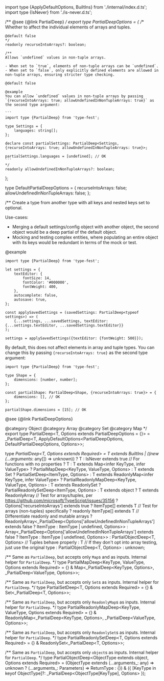 import type {ApplyDefaultOptions, BuiltIns} from './internal/index.d.ts';
import type {IsNever} from './is-never.d.ts';

/\*\*
@see {@link PartialDeep}
*/
export type PartialDeepOptions = {
/*\*
Whether to affect the individual elements of arrays and tuples.

    @default false
    */
    readonly recurseIntoArrays?: boolean;

    /**
    Allows `undefined` values in non-tuple arrays.

    - When set to `true`, elements of non-tuple arrays can be `undefined`.
    - When set to `false`, only explicitly defined elements are allowed in non-tuple arrays, ensuring stricter type checking.

    @default false

    @example
    You can allow `undefined` values in non-tuple arrays by passing `{recurseIntoArrays: true; allowUndefinedInNonTupleArrays: true}` as the second type argument:

    ```
    import type {PartialDeep} from 'type-fest';

    type Settings = {
        languages: string[];
    };

    declare const partialSettings: PartialDeep<Settings, {recurseIntoArrays: true; allowUndefinedInNonTupleArrays: true}>;

    partialSettings.languages = [undefined]; // OK
    ```
    */
    readonly allowUndefinedInNonTupleArrays?: boolean;

};

type DefaultPartialDeepOptions = {
recurseIntoArrays: false;
allowUndefinedInNonTupleArrays: false;
};

/\*\*
Create a type from another type with all keys and nested keys set to optional.

Use-cases:

- Merging a default settings/config object with another object, the second object would be a deep partial of the default object.
- Mocking and testing complex entities, where populating an entire object with its keys would be redundant in terms of the mock or test.

@example

    import type {PartialDeep} from 'type-fest';

    let settings = {
        textEditor: {
            fontSize: 14,
            fontColor: '#000000',
            fontWeight: 400,
        },
        autocomplete: false,
        autosave: true,
    };

    const applySavedSettings = (savedSettings: PartialDeep<typeof settings>) => (
        {...settings, ...savedSettings, textEditor: {...settings.textEditor, ...savedSettings.textEditor}}
    );

    settings = applySavedSettings({textEditor: {fontWeight: 500}});

By default, this does not affect elements in array and tuple types. You can change this by passing `{recurseIntoArrays: true}` as the second type argument:

    import type {PartialDeep} from 'type-fest';

    type Shape = {
        dimensions: [number, number];
    };

    const partialShape: PartialDeep<Shape, {recurseIntoArrays: true}> = {
        dimensions: [], // OK
    };

    partialShape.dimensions = [15]; // OK

@see {@link PartialDeepOptions}

@category Object
@category Array
@category Set
@category Map
\*/
export type PartialDeep\<T, Options extends PartialDeepOptions = {}\> =
\_PartialDeep\<T, ApplyDefaultOptions\<PartialDeepOptions, DefaultPartialDeepOptions, Options\>\>;

type *PartialDeep\<T, Options extends Required<PartialDeepOptions>\> = T extends BuiltIns \| ((new (...arguments*: any\[\]) =\> unknown))
? T
: IsNever<keyof T> extends true // For functions with no properties
? T
: T extends Map\<infer KeyType, infer ValueType\>
? PartialMapDeep\<KeyType, ValueType, Options\>
: T extends Set<infer ItemType>
? PartialSetDeep\<ItemType, Options\>
: T extends ReadonlyMap\<infer KeyType, infer ValueType\>
? PartialReadonlyMapDeep\<KeyType, ValueType, Options\>
: T extends ReadonlySet<infer ItemType>
? PartialReadonlySetDeep\<ItemType, Options\>
: T extends object
? T extends ReadonlyArray<infer ItemType> // Test for arrays/tuples, per <https://github.com/microsoft/TypeScript/issues/35156>
? Options\['recurseIntoArrays'\] extends true
? ItemType\[\] extends T // Test for arrays (non-tuples) specifically
? readonly ItemType\[\] extends T // Differentiate readonly and mutable arrays
? ReadonlyArray\<\_PartialDeep\<Options\['allowUndefinedInNonTupleArrays'\] extends false ? ItemType : ItemType \| undefined, Options\>\>
: Array\<\_PartialDeep\<Options\['allowUndefinedInNonTupleArrays'\] extends false ? ItemType : ItemType \| undefined, Options\>\>
: PartialObjectDeep\<T, Options\> // Tuples behave properly
: T // If they don't opt into array testing, just use the original type
: PartialObjectDeep\<T, Options\>
: unknown;

/\*\*
Same as `PartialDeep`, but accepts only `Map`s and as inputs. Internal helper for `PartialDeep`.
\*/
type PartialMapDeep\<KeyType, ValueType, Options extends Required<PartialDeepOptions>\> = {} & Map\<\_PartialDeep\<KeyType, Options\>, \_PartialDeep\<ValueType, Options\>\>;

/\*\*
Same as `PartialDeep`, but accepts only `Set`s as inputs. Internal helper for `PartialDeep`.
\*/
type PartialSetDeep\<T, Options extends Required<PartialDeepOptions>\> = {} & Set\<\_PartialDeep\<T, Options\>\>;

/\*\*
Same as `PartialDeep`, but accepts only `ReadonlyMap`s as inputs. Internal helper for `PartialDeep`.
\*/
type PartialReadonlyMapDeep\<KeyType, ValueType, Options extends Required<PartialDeepOptions>\> = {} & ReadonlyMap\<\_PartialDeep\<KeyType, Options\>, \_PartialDeep\<ValueType, Options\>\>;

/\*\*
Same as `PartialDeep`, but accepts only `ReadonlySet`s as inputs. Internal helper for `PartialDeep`.
\*/
type PartialReadonlySetDeep\<T, Options extends Required<PartialDeepOptions>\> = {} & ReadonlySet\<\_PartialDeep\<T, Options\>\>;

/\*\*
Same as `PartialDeep`, but accepts only `object`s as inputs. Internal helper for `PartialDeep`.
\*/
type PartialObjectDeep\<ObjectType extends object, Options extends Required<PartialDeepOptions>\> =
(ObjectType extends (...arguments\_: any) =\> unknown
? (...arguments\_: Parameters<ObjectType>) =\> ReturnType<ObjectType>
: {}) & ({
\[KeyType in keyof ObjectType\]?: \_PartialDeep\<ObjectType\[KeyType\], Options\>
});
